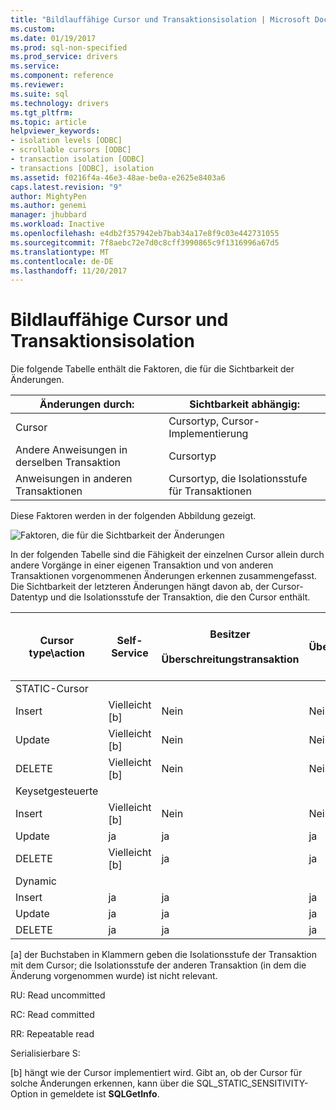 ```yaml
---
title: "Bildlauffähige Cursor und Transaktionsisolation | Microsoft Docs"
ms.custom: 
ms.date: 01/19/2017
ms.prod: sql-non-specified
ms.prod_service: drivers
ms.service: 
ms.component: reference
ms.reviewer: 
ms.suite: sql
ms.technology: drivers
ms.tgt_pltfrm: 
ms.topic: article
helpviewer_keywords:
- isolation levels [ODBC]
- scrollable cursors [ODBC]
- transaction isolation [ODBC]
- transactions [ODBC], isolation
ms.assetid: f0216f4a-46e3-48ae-be0a-e2625e8403a6
caps.latest.revision: "9"
author: MightyPen
ms.author: genemi
manager: jhubbard
ms.workload: Inactive
ms.openlocfilehash: e4db2f357942eb7bab34a17e8f9c03e442731055
ms.sourcegitcommit: 7f8aebc72e7d0c8cff3990865c9f1316996a67d5
ms.translationtype: MT
ms.contentlocale: de-DE
ms.lasthandoff: 11/20/2017
---
```

# <a name="scrollable-cursors-and-transaction-isolation"></a>Bildlauffähige Cursor und Transaktionsisolation
Die folgende Tabelle enthält die Faktoren, die für die Sichtbarkeit der Änderungen.  
  
|Änderungen durch:|Sichtbarkeit abhängig:|  
|----------------------|----------------------------|  
|Cursor|Cursortyp, Cursor-Implementierung|  
|Andere Anweisungen in derselben Transaktion|Cursortyp|  
|Anweisungen in anderen Transaktionen|Cursortyp, die Isolationsstufe für Transaktionen|  
  
 Diese Faktoren werden in der folgenden Abbildung gezeigt.  
  
 ![Faktoren, die für die Sichtbarkeit der Änderungen](../../../odbc/reference/develop-app/media/pr23.gif "pr23")  
  
 In der folgenden Tabelle sind die Fähigkeit der einzelnen Cursor allein durch andere Vorgänge in einer eigenen Transaktion und von anderen Transaktionen vorgenommenen Änderungen erkennen zusammengefasst. Die Sichtbarkeit der letzteren Änderungen hängt davon ab, der Cursor-Datentyp und die Isolationsstufe der Transaktion, die den Cursor enthält.  
  
|Cursor type\action|Self-Service|Besitzer<br /><br /> Überschreitungstransaktion|Adresszuweisungen<br /><br /> Überschreitungstransaktion<br /><br /> (RU[a])|Adresszuweisungen<br /><br /> Überschreitungstransaktion<br /><br /> (RC[a])|Adresszuweisungen<br /><br /> Überschreitungstransaktion<br /><br /> (RR[a])|Adresszuweisungen<br /><br /> Überschreitungstransaktion<br /><br /> (S[a])|  
|-------------------------|----------|-----------------|----------------------------------|----------------------------------|----------------------------------|---------------------------------|  
|STATIC-Cursor|||||||  
|Insert|Vielleicht [b]|Nein|Nein|Nein|Nein|Nein|  
|Update|Vielleicht [b]|Nein|Nein|Nein|Nein|Nein|  
|DELETE|Vielleicht [b]|Nein|Nein|Nein|Nein|Nein|  
|Keysetgesteuerte|||||||  
|Insert|Vielleicht [b]|Nein|Nein|Nein|Nein|Nein|  
|Update|ja|ja|ja|ja|Nein|Nein|  
|DELETE|Vielleicht [b]|ja|ja|ja|Nein|Nein|  
|Dynamic|||||||  
|Insert|ja|ja|ja|ja|ja|Nein|  
|Update|ja|ja|ja|ja|Nein|Nein|  
|DELETE|ja|ja|ja|ja|Nein|Nein|  
  
 [a] der Buchstaben in Klammern geben die Isolationsstufe der Transaktion mit dem Cursor; die Isolationsstufe der anderen Transaktion (in dem die Änderung vorgenommen wurde) ist nicht relevant.  
  
 RU: Read uncommitted  
  
 RC: Read committed  
  
 RR: Repeatable read  
  
 Serialisierbare S:  
  
 [b] hängt wie der Cursor implementiert wird. Gibt an, ob der Cursor für solche Änderungen erkennen, kann über die SQL_STATIC_SENSITIVITY-Option in gemeldete ist **SQLGetInfo**.
